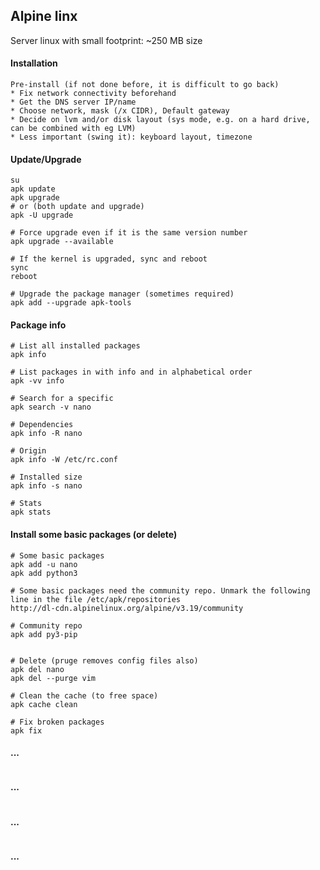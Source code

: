 ## Alpine linx
Server linux with small footprint: ~250 MB size<br>

#### Installation
```
Pre-install (if not done before, it is difficult to go back)
* Fix network connectivity beforehand
* Get the DNS server IP/name
* Choose network, mask (/x CIDR), Default gateway
* Decide on lvm and/or disk layout (sys mode, e.g. on a hard drive, can be combined with eg LVM)
* Less important (swing it): keyboard layout, timezone

```

#### Update/Upgrade
```
su
apk update
apk upgrade
# or (both update and upgrade)
apk -U upgrade

# Force upgrade even if it is the same version number
apk upgrade --available

# If the kernel is upgraded, sync and reboot
sync
reboot

# Upgrade the package manager (sometimes required)
apk add --upgrade apk-tools

```

#### Package info
```
# List all installed packages
apk info

# List packages in with info and in alphabetical order
apk -vv info

# Search for a specific
apk search -v nano

# Dependencies
apk info -R nano

# Origin
apk info -W /etc/rc.conf

# Installed size
apk info -s nano

# Stats
apk stats

```

#### Install some basic packages (or delete)
```
# Some basic packages
apk add -u nano
apk add python3

# Some basic packages need the community repo. Unmark the following line in the file /etc/apk/repositories
http://dl-cdn.alpinelinux.org/alpine/v3.19/community

# Community repo
apk add py3-pip


# Delete (pruge removes config files also)
apk del nano
apk del --purge vim

# Clean the cache (to free space)
apk cache clean

# Fix broken packages
apk fix
```


#### ...
```
```

#### ...
```
```

#### ...
```
```

#### ...
```
```



